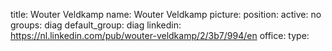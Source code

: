 title: Wouter Veldkamp
name: Wouter Veldkamp
picture: 
position: 
active: no
groups: diag
default_group: diag
linkedin: https://nl.linkedin.com/pub/wouter-veldkamp/2/3b7/994/en
office: 
type: 
